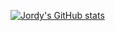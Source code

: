 [![Jordy's GitHub stats](https://github-readme-stats.vercel.app/api?username=jordycoding)](https://github-readme-stats.vercel.app/api?username=jordycoding)
